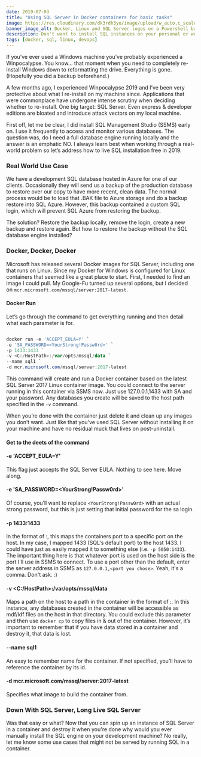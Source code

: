 ```yaml
---
date: 2019-07-03 
title: "Using SQL Server in Docker containers for basic tasks"
image: https://res.cloudinary.com/dk3rdh3yo/image/upload/w_auto,c_scale/60616825-fbb3d500-9d97-11e9-8214-d3b90aecafe9_ebpx8l.jpg
banner_image_alt: Docker, Linux and SQL Server logos on a Powershell background
description: Don't want to install SQL instances on your personal or work machine?  No problem, because you no longer need to.  Let's learn how to spin up a Docker container and access it with SQL Management Studio.
tags: [docker, sql, linux, devops]
---
```


If you’ve ever used a Windows machine you’ve probably experienced a Winpocalypse.  You know… that moment when you need to completely re-install Windows down to reformatting the drive.  Everything is gone. (Hopefully you did a backup beforehand.)

A few months ago, I experienced Winpocalypse 2019 and I’ve been very protective about what I re-install on my machine since.  Applications that were commonplace have undergone intense scrutiny when deciding whether to re-install.  One big target: SQL Server.  Even express & developer editions are bloated and introduce attack vectors on my local machine.

<!--more-->

First off, let me be clear, I did install SQL Management Studio (SSMS) early on.  I use it frequently to access and monitor various databases.  The question was, do I need a full database engine running locally and the answer is an emphatic NO.
I always learn best when working through a real-world problem so let’s address how to live SQL installation free in 2019.

### Real World Use Case

We have a development SQL database hosted in Azure for one of our clients.  Occasionally they will send us a backup of the production database to restore over our copy to have more recent, clean data.  The normal process would be to load that .BAK file to Azure storage and do a backup restore into SQL Azure.  However, this backup contained a custom SQL login, which will prevent SQL Azure from restoring the backup.

The solution? Restore the backup locally, remove the login, create a new backup and restore again.  But how to restore the backup without the SQL database engine installed?

### Docker, Docker, Docker

Microsoft has released several Docker images for SQL Server, including one that runs on Linux.  Since my Docker for Windows is configured for Linux containers that seemed like a great place to start.  First, I needed to find an image I could pull.  My Google-Fu turned up several options, but I decided on `mcr.microsoft.com/mssql/server:2017-latest`.

#### Docker Run

Let’s go through the command to get everything running and then detail what each parameter is for.

```powershell

docker run -e 'ACCEPT_EULA=Y' `
-e 'SA_PASSWORD=<YourStrong!Passw0rd>' `
-p 1433:1433 `
-v <C:/HostPath>:/var/opts/mssql/data `
--name sql1 `
-d mcr.microsoft.com/mssql/server:2017-latest

```

This command will create and run a Docker container based on the latest SQL Server 2017 Linux container image.  You could connect to the server running in this container via SSMS now.  Just use 127.0.0.1,1433 with SA and your password.  Any databases you create will be saved to the host path specified in the `-v` command.

When you’re done with the container just delete it and clean up any images you don’t want.  Just like that you’ve used SQL Server without installing it on your machine and have no residual muck that lives on post-uninstall.

#### Get to the deets of the command

#### -e 'ACCEPT_EULA=Y'

This flag just accepts the SQL Server EULA.  Nothing to see here.  Move along.

#### -e 'SA_PASSWORD=<YourStrong!Passw0rd>'

Of course, you’ll want to replace `<YourStrong!Passw0rd>` with an actual strong password, but this is just setting that initial password for the sa login.

#### -p 1433:1433

In the format of <Host port>:<Container port>, this maps the containers port to a specific port on the host.  In my case, I mapped 1433 (SQL's default port) to the host 1433.  I could have just as easily mapped it to something else (i.e. `-p 5050:1433`).  The important thing here is that whatever port is used on the host side is the port I'll use in SSMS to connect.  To use a port other than the default, enter the server address in SSMS as `127.0.0.1,<port you chose>`.  Yeah, it's a comma.  Don't ask. :)

#### -v <C:/HostPath>:/var/opts/mssql/data

Maps a path on the host to a path in the container in the format of <HOST PATH>:<CONTAINER PATH>.  In this instance, any databases created in the container will be accessible as mdf/ldf files on the host in that directory.
You could exclude this parameter and then use `docker cp` to copy files in & out of the container.  However, it’s important to remember that if you have data stored in a container and destroy it, that data is lost.

#### --name sql1

An easy to remember name for the container.  If not specified, you’ll have to reference the container by its id.

#### -d mcr.microsoft.com/mssql/server:2017-latest

Specifies what image to build the container from.

### Down With SQL Server, Long Live SQL Server

Was that easy or what?  Now that you can spin up an instance of SQL Server in a container and destroy it when you're done why would you ever manually install the SQL engine on your development machine?  No really, let me know some use cases that might not be served by running SQL in a container.
